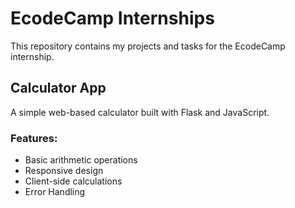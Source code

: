 # EcodeCamp Internships

This repository contains my projects and tasks for the EcodeCamp internship.

## Calculator App

A simple web-based calculator built with Flask and JavaScript.

### Features:
- Basic arithmetic operations
- Responsive design
- Client-side calculations
- Error Handling
